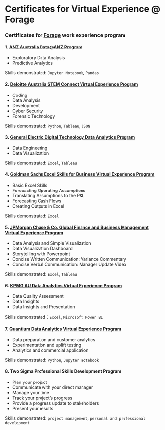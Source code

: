 # Certificates for Virtual Experience @ Forage

### Certificates for [Forage](https://www.theforage.com/) work experience program

#### 1. [ANZ Australia Data@ANZ Program](https://github.com/mengmwang/ANZ-Virtual-Intership)

- Exploratory Data Analysis
- Predictive Analytics

Skills demonstrated: `Jupyter Notebook`, `Pandas`

#### 2. [Deloitte Australia STEM Connect Virtual Experience Program](https://github.com/mengmwang/Deloitte-Virtual-Internship)

- Coding
- Data Analysis
- Development
- Cyber Security
- Forensic Technology

Skills demonstrated: `Python`, `Tableau`, `JSON`

#### 3. [General Electric Digital Technology Data Analytics Program](https://github.com/mengmwang/GE-Vitrual-Internship)

- Data Engineering
- Data Visualization

Skills demonstrated: `Excel`, `Tableau`

#### 4. [Goldman Sachs Excel Skills for Business Virtual Experience Program](https://github.com/mengmwang/GS-Virtual-Internship)

- Basic Excel Skills
- Forecasting Operating Assumptions
- Translating Assumptions to the P&L
- Forecasting Cash Flows
- Creating Outputs in Excel

Skills demonstrated: `Excel`

#### 5. [JPMorgan Chase & Co. Global Finance and Business Management Virtual Experience Program](https://github.com/mengmwang/JPMC-Virtual-Internship)

- Data Analysis and Simple Visualization
- Data Visualization Dashboard
- Storytelling with Powerpoint
- Concise Written Communication: Variance Commentary
- Concise Verbal Communication: Manager Update Video

Skills demonstrated: `Excel`, `Tableau`

#### 6. [KPMG AU Data Analytics Virtual Experience Program](https://github.com/mengmwang/KPMG-Virtual-Internship)

- Data Quality Assessment
- Data Insights
- Data Insights and Presentation

Skills demonstrated：`Excel`, `Microsoft Power BI`

#### 7. [Quantium Data Analytics Virtual Experience Program](https://github.com/mengmwang/Quantium-Virtual-Intership)

- Data preparation and customer analytics
- Experimentation and uplift testing
- Analytics and commercial application

Skills demonstrated: `Python`, `Jupyter Notebook`

#### 8. Two Sigma Professional Skills Development Program

- Plan your project
- Communicate with your direct manager
- Manage your time
- Track your project’s progress
- Provide a progress update to stakeholders
- Present your results

Skills demonstrated: `project management`, `personal and professional development`
